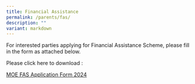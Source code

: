 ```yaml
---
title: Financial Assistance
permalink: /parents/fas/
description: ""
variant: markdown
---
```

For interested parties applying for Financial Assistance Scheme, please fill in the form as attached below.

Please click here to download : 

[MOE FAS Application Form 2024](/files/2024_MOE_FAS_Application_Form.pdf)